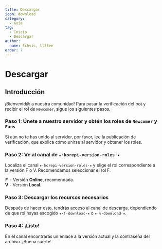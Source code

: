 ```yaml
---
title: Descargar
icon: download
category:
  - Guía
tag:
  - Inicio
  - Descargar
author:
  name: Schvis, ll33ee
order: 7
---
```


# Descargar

## Introducción

¡Bienvenid@ a nuestra comunidad! Para pasar la verificación del bot y recibir el rol de `Newcomer`, sigue los siguientes pasos.

### Paso 1: Únete a nuestro servidor y obtén los roles de `Newcomer` y `Fans`

Si aún no te has unido al servidor, por favor, lee la publicación de verificación, que explica cómo unirse al servidor y obtener los roles.

### Paso 2: Ve al canal de `★⋅korepi-version-roles⋅★`

Localiza el canal `★⋅korepi-version-roles⋅★` y elige el rol correspondiente a la versión F o V. Recomendamos seleccionar el rol F.

<b style="padding: 0 2px 0 1px;">F</b> - Versión <b>Online</b>, recomendada.<br/>
<b>V</b> - Versión <b>Local</b>.

### Paso 3: Descargar los recursos necesarios

Después de hacer esto, tendrás acceso al canal de descarga, dependiendo de que rol hayas escogido `★⋅f-download⋅★` o `★⋅v-download⋅★`.

### Paso 4: ¡Listo!

En el canal encontrarás un enlace a la versión actual y la contraseña del archivo. ¡Buena suerte!

